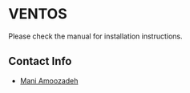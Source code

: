 VENTOS
======

Please check the manual for installation instructions.
    

Contact Info
------------

+ [Mani Amoozadeh](mailto:maniam@ucdavis.edu)

